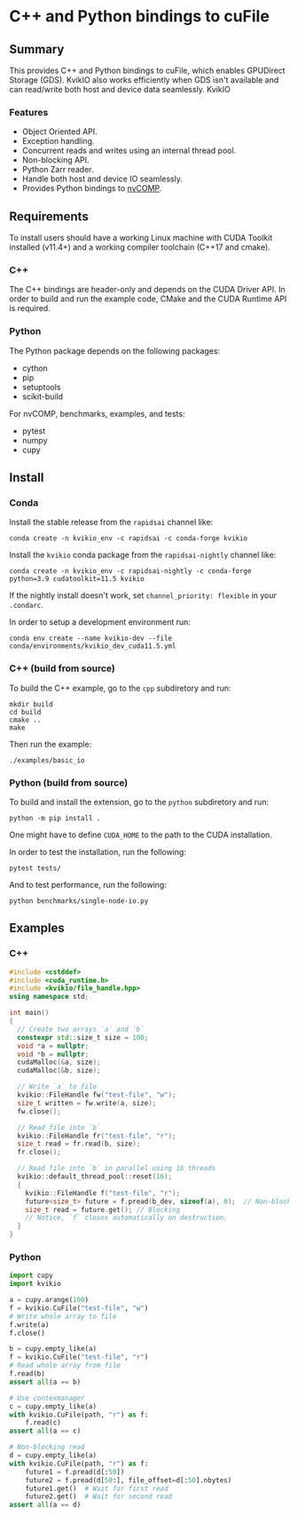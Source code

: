 # C++ and Python bindings to cuFile

## Summary

This provides C++ and Python bindings to cuFile, which enables GPUDirect Storage (GDS).
KvikIO also works efficiently when GDS isn't available and can read/write both host and
device data seamlessly. KvikIO

### Features

* Object Oriented API.
* Exception handling.
* Concurrent reads and writes using an internal thread pool.
* Non-blocking API.
* Python Zarr reader.
* Handle both host and device IO seamlessly.
* Provides Python bindings to [nvCOMP](https://github.com/NVIDIA/nvcomp).

## Requirements

To install users should have a working Linux machine with CUDA Toolkit
installed (v11.4+) and a working compiler toolchain (C++17 and cmake).

### C++

The C++ bindings are header-only and depends on the CUDA Driver API.
In order to build and run the example code, CMake and the CUDA Runtime
API is required.

### Python

The Python package depends on the following packages:

* cython
* pip
* setuptools
* scikit-build

For nvCOMP, benchmarks, examples, and tests:
* pytest
* numpy
* cupy

## Install

### Conda

Install the stable release from the `rapidsai` channel like:
```
conda create -n kvikio_env -c rapidsai -c conda-forge kvikio
```

Install the `kvikio` conda package from the `rapidsai-nightly` channel like:
```
conda create -n kvikio_env -c rapidsai-nightly -c conda-forge python=3.9 cudatoolkit=11.5 kvikio
```

If the nightly install doesn't work, set `channel_priority: flexible` in your `.condarc`.

In order to setup a development environment run:
```
conda env create --name kvikio-dev --file conda/environments/kvikio_dev_cuda11.5.yml
```

### C++ (build from source)
To build the C++ example, go to the `cpp` subdiretory and run:
```
mkdir build
cd build
cmake ..
make
```
Then run the example:
```
./examples/basic_io
```

### Python (build from source)

To build and install the extension, go to the `python` subdiretory and run:
```
python -m pip install .
```
One might have to define `CUDA_HOME` to the path to the CUDA installation.

In order to test the installation, run the following:
```
pytest tests/
```

And to test performance, run the following:
```
python benchmarks/single-node-io.py
```


## Examples

### C++
```c++
#include <cstddef>
#include <cuda_runtime.h>
#include <kvikio/file_handle.hpp>
using namespace std;

int main()
{
  // Create two arrays `a` and `b`
  constexpr std::size_t size = 100;
  void *a = nullptr;
  void *b = nullptr;
  cudaMalloc(&a, size);
  cudaMalloc(&b, size);

  // Write `a` to file
  kvikio::FileHandle fw("test-file", "w");
  size_t written = fw.write(a, size);
  fw.close();

  // Read file into `b`
  kvikio::FileHandle fr("test-file", "r");
  size_t read = fr.read(b, size);
  fr.close();

  // Read file into `b` in parallel using 16 threads
  kvikio::default_thread_pool::reset(16);
  {
    kvikio::FileHandle f("test-file", "r");
    future<size_t> future = f.pread(b_dev, sizeof(a), 0);  // Non-blocking
    size_t read = future.get(); // Blocking
    // Notice, `f` closes automatically on destruction.
  }
}
```

### Python
```python
import cupy
import kvikio

a = cupy.arange(100)
f = kvikio.CuFile("test-file", "w")
# Write whole array to file
f.write(a)
f.close()

b = cupy.empty_like(a)
f = kvikio.CuFile("test-file", "r")
# Read whole array from file
f.read(b)
assert all(a == b)

# Use contexmanager
c = cupy.empty_like(a)
with kvikio.CuFile(path, "r") as f:
    f.read(c)
assert all(a == c)

# Non-blocking read
d = cupy.empty_like(a)
with kvikio.CuFile(path, "r") as f:
    future1 = f.pread(d[:50])
    future2 = f.pread(d[50:], file_offset=d[:50].nbytes)
    future1.get()  # Wait for first read
    future2.get()  # Wait for second read
assert all(a == d)
```
